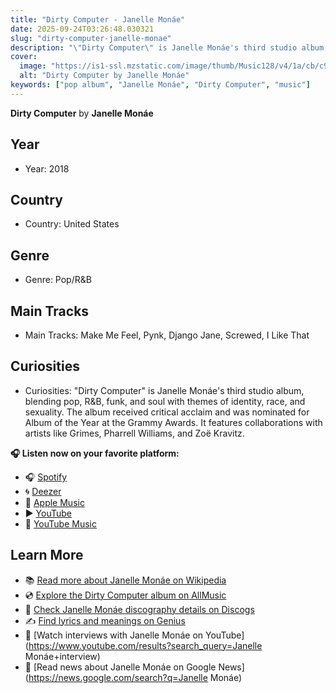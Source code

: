 ```yaml
---
title: "Dirty Computer - Janelle Monáe"
date: 2025-09-24T03:26:48.030321
slug: "dirty-computer-janelle-monae"
description: "\"Dirty Computer\" is Janelle Monáe's third studio album, blending pop, R&B, funk, and soul with themes of identity, race, and sexuality."
cover:
  image: "https://is1-ssl.mzstatic.com/image/thumb/Music128/v4/1a/cb/c9/1acbc9b5-d32a-ad24-cc25-a6e9f924dcf7/075679876904.jpg/500x500bb.jpg"
  alt: "Dirty Computer by Janelle Monáe"
keywords: ["pop album", "Janelle Monáe", "Dirty Computer", "music"]
---
```


**Dirty Computer** by **Janelle Monáe**
## Year
- Year: 2018
## Country
- Country: United States
## Genre
- Genre: Pop/R&B
## Main Tracks
- Main Tracks: Make Me Feel, Pynk, Django Jane, Screwed, I Like That
## Curiosities
- Curiosities: "Dirty Computer" is Janelle Monáe's third studio album, blending pop, R&B, funk, and soul with themes of identity, race, and sexuality. The album received critical acclaim and was nominated for Album of the Year at the Grammy Awards. It features collaborations with artists like Grimes, Pharrell Williams, and Zoë Kravitz.



**🎧 Listen now on your favorite platform:**

- 🎧 [Spotify](https://open.spotify.com/search/Dirty%20Computer%20Janelle%20Mon%C3%A1e)
- 🌀 [Deezer](https://www.deezer.com/search/Dirty%20Computer%20Janelle%20Mon%C3%A1e)
- 🍎 [Apple Music](https://music.apple.com/search?term=Dirty%20Computer%20Janelle%20Mon%C3%A1e)
- ▶️ [YouTube](https://www.youtube.com/results?search_query=Dirty%20Computer%20Janelle%20Mon%C3%A1e)
- 🎵 [YouTube Music](https://music.youtube.com/search?q=Dirty%20Computer%20Janelle%20Mon%C3%A1e)

## Learn More

- 📚 [Read more about Janelle Monáe on Wikipedia](https://en.wikipedia.org/wiki/Janelle+Mon%C3%A1e)
- 💿 [Explore the Dirty Computer album on AllMusic](https://www.allmusic.com/search/albums/Dirty+Computer)
- 📀 [Check Janelle Monáe discography details on Discogs](https://www.discogs.com/search/?q=Dirty+Computer+Janelle+Mon%C3%A1e&type=all)
- ✍️ [Find lyrics and meanings on Genius](https://genius.com/search?q=Dirty+Computer%20Janelle+Mon%C3%A1e)
- 🎤 [Watch interviews with Janelle Monáe on YouTube](https://www.youtube.com/results?search_query=Janelle Monáe+interview)
- 📰 [Read news about Janelle Monáe on Google News](https://news.google.com/search?q=Janelle Monáe)